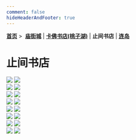 ```yaml
---
comment: false
hideHeaderAndFooter: true
---
```


**[首页](/)** >&nbsp; **[庙街城](/pho/miaojie)** | **[卡佛书店(桃子湖)](/pho/kafo)** | **止间书店** | **[连岛](/pho/liandao)**

# 止间书店

<div class="gkpho-container2">
<img class="gkpho-img" src="/image/zhijian/IMG_3421.jpg">
<img class="gkpho-img gkpho-img-margin" src="/image/zhijian/IMG_3423.jpg">
</div>

<div class="gkpho-container2">
<img class="gkpho-img" src="/image/zhijian/IMG_3424.jpg">
<img class="gkpho-img gkpho-img-margin" src="/image/zhijian/IMG_3429.jpg">
</div>

<div class="gkpho-container2">
<img class="gkpho-img" src="/image/zhijian/IMG_3433.jpg">
<img class="gkpho-img gkpho-img-margin" src="/image/zhijian/IMG_3435.jpg">
</div>

<div class="gkpho-container2">
<img class="gkpho-img" src="/image/zhijian/IMG_3444.jpg">
<img class="gkpho-img gkpho-img-margin" src="/image/zhijian/IMG_3440.jpg">
</div>


<div class="gkpho-container2">
<img class="gkpho-img" src="/image/zhijian/IMG_3443.jpg">
<img class="gkpho-img gkpho-img-margin" src="/image/zhijian/IMG_3436.jpg">
</div>

<div class="gkpho-container2">
<img class="gkpho-img" src="/image/zhijian/IMG_3438.jpg">
<img class="gkpho-img gkpho-img-margin" src="/image/zhijian/IMG_3447.jpg">
</div>

<div class="gkpho-container2">
<img class="gkpho-img" src="/image/zhijian/IMG_3446.jpg">
<img class="gkpho-img gkpho-img-margin" src="/image/zhijian/IMG_3445.jpg">
</div>

<div class="gkpho-container2">
<img class="gkpho-img" src="/image/zhijian/IMG_3442.jpg">
<img class="gkpho-img gkpho-img-margin" src="/image/zhijian/IMG_3458.jpg">
</div>
<p>&nbsp;</p>

